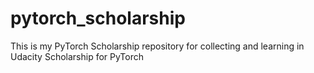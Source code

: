 # pytorch_scholarship
This is my PyTorch Scholarship repository for collecting and learning in Udacity Scholarship for PyTorch 
